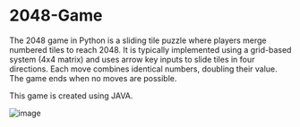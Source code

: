 # 2048-Game
The 2048 game in Python is a sliding tile puzzle where players merge numbered tiles to reach 2048.
 It is typically implemented using a grid-based system (4x4 matrix) and uses arrow key inputs to slide tiles in four directions. 
 Each move combines identical numbers, doubling their value. 
 The game ends when no moves are possible.

This game is created using JAVA.

![image](https://github.com/user-attachments/assets/556d5e37-71c8-4801-b7d5-c8d9701ec611)
